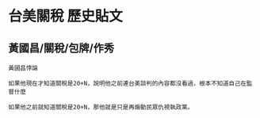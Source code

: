 # 台美關稅 歷史貼文

## 黃國昌/關稅/包牌/作秀

```
黃國昌悖論

如果他現在才知道關稅是20+N，說明他之前連台美談判的內容都沒看過，根本不知道自己在監督什麼

如果他之前就知道關稅是20+N，那他就是只是再煽動民眾仇視執政黨。
```